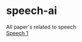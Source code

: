 # speech-ai
All paper's related to speech  
[Speech 1](https://arxiv.org/pdf/2010.04950.pdf 'Speech 1')
